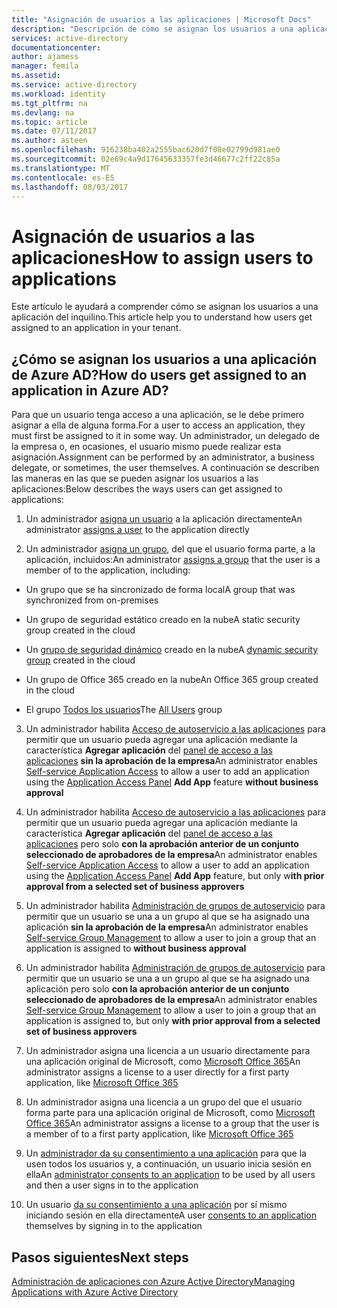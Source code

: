 ```yaml
---
title: "Asignación de usuarios a las aplicaciones | Microsoft Docs"
description: "Descripción de cómo se asignan los usuarios a una aplicación del inquilino"
services: active-directory
documentationcenter: 
author: ajamess
manager: femila
ms.assetid: 
ms.service: active-directory
ms.workload: identity
ms.tgt_pltfrm: na
ms.devlang: na
ms.topic: article
ms.date: 07/11/2017
ms.author: asteen
ms.openlocfilehash: 916238ba402a2555bac620d7f08e02799d981ae0
ms.sourcegitcommit: 02e69c4a9d17645633357fe3d46677c2ff22c85a
ms.translationtype: MT
ms.contentlocale: es-ES
ms.lasthandoff: 08/03/2017
---
```

# <a name="how-to-assign-users-to-applications"></a><span data-ttu-id="46466-103">Asignación de usuarios a las aplicaciones</span><span class="sxs-lookup"><span data-stu-id="46466-103">How to assign users to applications</span></span>

<span data-ttu-id="46466-104">Este artículo le ayudará a comprender cómo se asignan los usuarios a una aplicación del inquilino.</span><span class="sxs-lookup"><span data-stu-id="46466-104">This article help you to understand how users get assigned to an application in your tenant.</span></span>

## <a name="how-do-users-get-assigned-to-an-application-in-azure-ad"></a><span data-ttu-id="46466-105">¿Cómo se asignan los usuarios a una aplicación de Azure AD?</span><span class="sxs-lookup"><span data-stu-id="46466-105">How do users get assigned to an application in Azure AD?</span></span>

<span data-ttu-id="46466-106">Para que un usuario tenga acceso a una aplicación, se le debe primero asignar a ella de alguna forma.</span><span class="sxs-lookup"><span data-stu-id="46466-106">For a user to access an application, they must first be assigned to it in some way.</span></span> <span data-ttu-id="46466-107">Un administrador, un delegado de la empresa o, en ocasiones, el usuario mismo puede realizar esta asignación.</span><span class="sxs-lookup"><span data-stu-id="46466-107">Assignment can be performed by an administrator, a business delegate, or sometimes, the user themselves.</span></span> <span data-ttu-id="46466-108">A continuación se describen las maneras en las que se pueden asignar los usuarios a las aplicaciones:</span><span class="sxs-lookup"><span data-stu-id="46466-108">Below describes the ways users can get assigned to applications:</span></span>

1.  <span data-ttu-id="46466-109">Un administrador [asigna un usuario](https://docs.microsoft.com/azure/active-directory/active-directory-coreapps-assign-user-azure-portal) a la aplicación directamente</span><span class="sxs-lookup"><span data-stu-id="46466-109">An administrator [assigns a user](https://docs.microsoft.com/azure/active-directory/active-directory-coreapps-assign-user-azure-portal) to the application directly</span></span>

2.  <span data-ttu-id="46466-110">Un administrador [asigna un grupo](https://docs.microsoft.com/azure/active-directory/active-directory-coreapps-assign-user-azure-portal), del que el usuario forma parte, a la aplicación, incluidos:</span><span class="sxs-lookup"><span data-stu-id="46466-110">An administrator [assigns a group](https://docs.microsoft.com/azure/active-directory/active-directory-coreapps-assign-user-azure-portal) that the user is a member of to the application, including:</span></span>

  * <span data-ttu-id="46466-111">Un grupo que se ha sincronizado de forma local</span><span class="sxs-lookup"><span data-stu-id="46466-111">A group that was synchronized from on-premises</span></span>

  * <span data-ttu-id="46466-112">Un grupo de seguridad estático creado en la nube</span><span class="sxs-lookup"><span data-stu-id="46466-112">A static security group created in the cloud</span></span>

  * <span data-ttu-id="46466-113">Un [grupo de seguridad dinámico](https://docs.microsoft.com/azure/active-directory/active-directory-groups-dynamic-membership-azure-portal) creado en la nube</span><span class="sxs-lookup"><span data-stu-id="46466-113">A [dynamic security group](https://docs.microsoft.com/azure/active-directory/active-directory-groups-dynamic-membership-azure-portal) created in the cloud</span></span>

  * <span data-ttu-id="46466-114">Un grupo de Office 365 creado en la nube</span><span class="sxs-lookup"><span data-stu-id="46466-114">An Office 365 group created in the cloud</span></span>

  * <span data-ttu-id="46466-115">El grupo [Todos los usuarios](https://docs.microsoft.com/azure/active-directory/active-directory-accessmanagement-dedicated-groups)</span><span class="sxs-lookup"><span data-stu-id="46466-115">The [All Users](https://docs.microsoft.com/azure/active-directory/active-directory-accessmanagement-dedicated-groups) group</span></span>

3.  <span data-ttu-id="46466-116">Un administrador habilita [Acceso de autoservicio a las aplicaciones](https://docs.microsoft.com/azure/active-directory/active-directory-self-service-application-access) para permitir que un usuario pueda agregar una aplicación mediante la característica **Agregar aplicación** del [panel de acceso a las aplicaciones](https://docs.microsoft.com/azure/active-directory/active-directory-saas-access-panel-introduction) **sin la aprobación de la empresa**</span><span class="sxs-lookup"><span data-stu-id="46466-116">An administrator enables [Self-service Application Access](https://docs.microsoft.com/azure/active-directory/active-directory-self-service-application-access) to allow a user to add an application using the [Application Access Panel](https://docs.microsoft.com/azure/active-directory/active-directory-saas-access-panel-introduction) **Add App** feature **without business approval**</span></span>

4.  <span data-ttu-id="46466-117">Un administrador habilita [Acceso de autoservicio a las aplicaciones](https://docs.microsoft.com/azure/active-directory/active-directory-self-service-application-access) para permitir que un usuario pueda agregar una aplicación mediante la característica **Agregar aplicación** del [panel de acceso a las aplicaciones](https://docs.microsoft.com/azure/active-directory/active-directory-saas-access-panel-introduction) pero solo **con la aprobación anterior de un conjunto seleccionado de aprobadores de la empresa**</span><span class="sxs-lookup"><span data-stu-id="46466-117">An administrator enables [Self-service Application Access](https://docs.microsoft.com/azure/active-directory/active-directory-self-service-application-access) to allow a user to add an application using the [Application Access Panel](https://docs.microsoft.com/azure/active-directory/active-directory-saas-access-panel-introduction) **Add App** feature, but only w**ith prior approval from a selected set of business approvers**</span></span>

5.  <span data-ttu-id="46466-118">Un administrador habilita [Administración de grupos de autoservicio](https://docs.microsoft.com/azure/active-directory/active-directory-accessmanagement-self-service-group-management) para permitir que un usuario se una a un grupo al que se ha asignado una aplicación **sin la aprobación de la empresa**</span><span class="sxs-lookup"><span data-stu-id="46466-118">An administrator enables [Self-service Group Management](https://docs.microsoft.com/azure/active-directory/active-directory-accessmanagement-self-service-group-management) to allow a user to join a group that an application is assigned to **without business approval**</span></span>

6.  <span data-ttu-id="46466-119">Un administrador habilita [Administración de grupos de autoservicio](https://docs.microsoft.com/azure/active-directory/active-directory-accessmanagement-self-service-group-management) para permitir que un usuario se una a un grupo al que se ha asignado una aplicación pero solo **con la aprobación anterior de un conjunto seleccionado de aprobadores de la empresa**</span><span class="sxs-lookup"><span data-stu-id="46466-119">An administrator enables [Self-service Group Management](https://docs.microsoft.com/azure/active-directory/active-directory-accessmanagement-self-service-group-management) to allow a user to join a group that an application is assigned to, but only **with prior approval from a selected set of business approvers**</span></span>

7.  <span data-ttu-id="46466-120">Un administrador asigna una licencia a un usuario directamente para una aplicación original de Microsoft, como [Microsoft Office 365](http://products.office.com/)</span><span class="sxs-lookup"><span data-stu-id="46466-120">An administrator assigns a license to a user directly for a first party application, like [Microsoft Office 365](http://products.office.com/)</span></span>

8.  <span data-ttu-id="46466-121">Un administrador asigna una licencia a un grupo del que el usuario forma parte para una aplicación original de Microsoft, como [Microsoft Office 365](http://products.office.com/)</span><span class="sxs-lookup"><span data-stu-id="46466-121">An administrator assigns a license to a group that the user is a member of to a first party application, like [Microsoft Office 365](http://products.office.com/)</span></span>

9.  <span data-ttu-id="46466-122">Un [administrador da su consentimiento a una aplicación](https://docs.microsoft.com/azure/active-directory/develop/active-directory-devhowto-multi-tenant-overview#understanding-user-and-admin-consent) para que la usen todos los usuarios y, a continuación, un usuario inicia sesión en ella</span><span class="sxs-lookup"><span data-stu-id="46466-122">An [administrator consents to an application](https://docs.microsoft.com/azure/active-directory/develop/active-directory-devhowto-multi-tenant-overview#understanding-user-and-admin-consent) to be used by all users and then a user signs in to the application</span></span>

10. <span data-ttu-id="46466-123">Un usuario [da su consentimiento a una aplicación](https://docs.microsoft.com/azure/active-directory/develop/active-directory-devhowto-multi-tenant-overview#understanding-user-and-admin-consent) por sí mismo iniciando sesión en ella directamente</span><span class="sxs-lookup"><span data-stu-id="46466-123">A user [consents to an application](https://docs.microsoft.com/azure/active-directory/develop/active-directory-devhowto-multi-tenant-overview#understanding-user-and-admin-consent) themselves by signing in to the application</span></span>

## <a name="next-steps"></a><span data-ttu-id="46466-124">Pasos siguientes</span><span class="sxs-lookup"><span data-stu-id="46466-124">Next steps</span></span>
[<span data-ttu-id="46466-125">Administración de aplicaciones con Azure Active Directory</span><span class="sxs-lookup"><span data-stu-id="46466-125">Managing Applications with Azure Active Directory</span></span>](active-directory-enable-sso-scenario.md)
